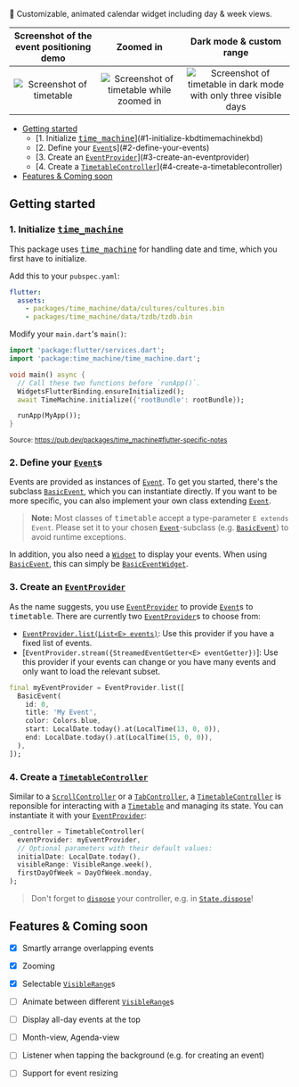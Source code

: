 📅 Customizable, animated calendar widget including day & week views.


|                                      Screenshot of the event positioning demo                                       |                                                                Zoomed in                                                                 |                                                                        Dark mode & custom range                                                                         |
| :-----------------------------------------------------------------------------------------------------------------: | :--------------------------------------------------------------------------------------------------------------------------------------: | :---------------------------------------------------------------------------------------------------------------------------------------------------------------------: |
| ![Screenshot of timetable](https://github.com/JonasWanke/black_hole_flutter/raw/master/doc/screenshot.jpg?raw=true) | ![Screenshot of timetable while zoomed in](https://github.com/JonasWanke/black_hole_flutter/raw/master/doc/screenshot-zoom.jpg?raw=true) | ![Screenshot of timetable in dark mode with only three visible days](https://github.com/JonasWanke/black_hole_flutter/raw/master/doc/screenshot-3day-dark.jpg?raw=true) |


- [Getting started](#getting-started)
  - [1. Initialize [<kbd>time_machine</kbd>]](#1-initialize-kbdtimemachinekbd)
  - [2. Define your [`Event`]s](#2-define-your-events)
  - [3. Create an [`EventProvider`]](#3-create-an-eventprovider)
  - [4. Create a [`TimetableController`]](#4-create-a-timetablecontroller)
- [Features & Coming soon](#features--coming-soon)

## Getting started

### 1. Initialize [<kbd>time_machine</kbd>]

This package uses [<kbd>time_machine</kbd>] for handling date and time, which you first have to initialize.

Add this to your `pubspec.yaml`:
```yaml
flutter:
  assets:
    - packages/time_machine/data/cultures/cultures.bin
    - packages/time_machine/data/tzdb/tzdb.bin
```

Modify your `main.dart`'s `main()`:
```dart
import 'package:flutter/services.dart';
import 'package:time_machine/time_machine.dart';

void main() async {
  // Call these two functions before `runApp()`.
  WidgetsFlutterBinding.ensureInitialized();
  await TimeMachine.initialize({'rootBundle': rootBundle});

  runApp(MyApp());
}
```
<sup>Source: https://pub.dev/packages/time_machine#flutter-specific-notes</sup>


### 2. Define your [`Event`]s

Events are provided as instances of [`Event`]. To get you started, there's the subclass [`BasicEvent`], which you can instantiate directly. If you want to be more specific, you can also implement your own class extending [`Event`].

> **Note:** Most classes of <kbd>timetable</kbd> accept a type-parameter `E extends Event`. Please set it to your chosen [`Event`]-subclass (e.g. [`BasicEvent`]) to avoid runtime exceptions.

In addition, you also need a [`Widget`] to display your events. When using [`BasicEvent`], this can simply be [`BasicEventWidget`].


### 3. Create an [`EventProvider`]

As the name suggests, you use [`EventProvider`] to provide [`Event`]s to <kbd>timetable</kbd>. There are currently two [`EventProvider`]s to choose from:
- [`EventProvider.list(List<E> events)`][`EventProvider.list`]: Use this provider if you have a fixed list of events.
- [`EventProvider.stream({StreamedEventGetter<E> eventGetter})`]: Use this provider if your events can change or you have many events and only want to load the relevant subset.

```dart
final myEventProvider = EventProvider.list([
  BasicEvent(
    id: 0,
    title: 'My Event',
    color: Colors.blue,
    start: LocalDate.today().at(LocalTime(13, 0, 0)),
    end: LocalDate.today().at(LocalTime(15, 0, 0)),
  ),
]);
```


### 4. Create a [`TimetableController`]

Similar to a [`ScrollController`] or a [`TabController`], a [`TimetableController`] is reponsible for interacting with a [`Timetable`] and managing its state. You can instantiate it with your [`EventProvider`]:
```dart
_controller = TimetableController(
  eventProvider: myEventProvider,
  // Optional parameters with their default values:
  initialDate: LocalDate.today(),
  visibleRange: VisibleRange.week(),
  firstDayOfWeek = DayOfWeek.monday,
);
```

> Don't forget to [`dispose`][`TimetableController.dispose`] your controller, e.g. in [`State.dispose`]!


## Features & Coming soon

- [x] Smartly arrange overlapping events
- [x] Zooming
- [x] Selectable [`VisibleRange`]s
- [ ] Animate between different [`VisibleRange`]s
- [ ] Display all-day events at the top
- [ ] Month-view, Agenda-view
- [ ] Listener when tapping the background (e.g. for creating an event)
- [ ] Support for event resizing



[<kbd>time_machine</kbd>]: https://pub.dev/packages/time_machine
<!-- Flutter -->
[`TabController`]: https://api.flutter.dev/flutter/material/TabController-class.html
[`ScrollController`]: https://api.flutter.dev/flutter/widgets/ScrollController-class.html
[`State.dispose`]: https://api.flutter.dev/flutter/widgets/State/dispose.html
[`Widget`]: https://api.flutter.dev/flutter/widgets/Widget-class.html
<!-- timetable -->
[`BasicEvent`]: https://pub.dev/documentation/timetable/latest/timetable/BasicEvent-class.html
[`BasicEventWidget`]: https://pub.dev/documentation/timetable/latest/timetable/BasicEventWidget-class.html
[`Event`]: https://pub.dev/documentation/timetable/latest/timetable/Event-class.html
[`EventProvider`]: https://pub.dev/documentation/timetable/latest/timetable/EventProvider-class.html
[`EventProvider.list`]: https://pub.dev/documentation/timetable/latest/timetable/EventProvider/EventProvider.list.html
[`EventProvider.stream`]: https://pub.dev/documentation/timetable/latest/timetable/EventProvider/EventProvider.stream.html
[`Timetable`]: https://pub.dev/documentation/timetable/latest/timetable/Timetable-class.html
[`TimetableController`]: https://pub.dev/documentation/timetable/latest/timetable/TimetableController-class.html
[`TimetableController.dispose`]: https://pub.dev/documentation/timetable/latest/timetable/TimetableController/dispose.html
[`VisibleRange`]: https://pub.dev/documentation/timetable/latest/timetable/VisibleRange-class.html
